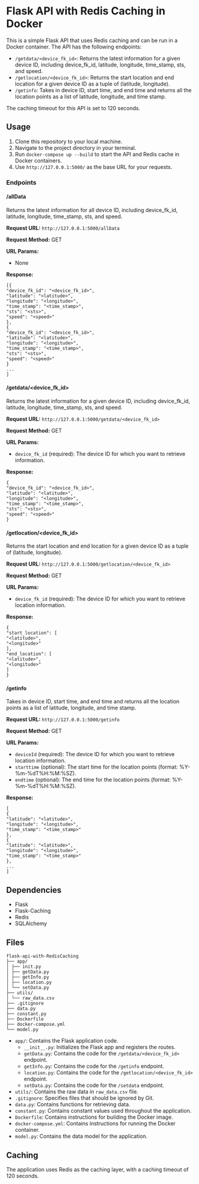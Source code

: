 # Flask API with Redis Caching in Docker

This is a simple Flask API that uses Redis caching and can be run in a Docker container. The API has the following endpoints:

- `/getdata/<device_fk_id>`: Returns the latest information for a given device ID, including device_fk_id, latitude, longitude, time_stamp, sts, and speed.
- `/getlocation/<device_fk_id>`: Returns the start location and end location for a given device ID as a tuple of (latitude, longitude).
- `/getinfo`: Takes in device ID, start time, and end time and returns all the location points as a list of latitude, longitude, and time stamp.

The caching timeout for this API is set to 120 seconds.

## Usage

1. Clone this repository to your local machine.
2. Navigate to the project directory in your terminal.
3. Run `docker-compose up --build` to start the API and Redis cache in Docker containers.
4. Use `http://127.0.0.1:5000/` as the base URL for your requests.

### Endpoints

#### /allData

Returns the latest information for all device ID, including device_fk_id, latitude, longitude, time_stamp, sts, and speed.

**Request URL:** `http://127.0.0.1:5000/allData`

**Request Method:** GET

**URL Params:**

- None

**Response:**

```
[{
"device_fk_id": "<device_fk_id>",
"latitude": "<latitude>",
"longitude": "<longitude>",
"time_stamp": "<time_stamp>",
"sts": "<sts>",
"speed": "<speed>"
},
{
"device_fk_id": "<device_fk_id>",
"latitude": "<latitude>",
"longitude": "<longitude>",
"time_stamp": "<time_stamp>",
"sts": "<sts>",
"speed": "<speed>"
}
...
]
```


#### /getdata/<device_fk_id>

Returns the latest information for a given device ID, including device_fk_id, latitude, longitude, time_stamp, sts, and speed.

**Request URL:** `http://127.0.0.1:5000/getdata/<device_fk_id>`

**Request Method:** GET

**URL Params:**

- `device_fk_id` (required): The device ID for which you want to retrieve information.

**Response:**

```
{
"device_fk_id": "<device_fk_id>",
"latitude": "<latitude>",
"longitude": "<longitude>",
"time_stamp": "<time_stamp>",
"sts": "<sts>",
"speed": "<speed>"
}
```


#### /getlocation/<device_fk_id>

Returns the start location and end location for a given device ID as a tuple of (latitude, longitude).

**Request URL:** `http://127.0.0.1:5000/getlocation/<device_fk_id>`

**Request Method:** GET

**URL Params:**

- `device_fk_id` (required): The device ID for which you want to retrieve location information.

**Response:**

```
{
"start_location": [
"<latitude>",
"<longitude>"
],
"end_location": [
"<latitude>",
"<longitude>"
]
}
```

#### /getinfo

Takes in device ID, start time, and end time and returns all the location points as a list of latitude, longitude, and time stamp.

**Request URL:** `http://127.0.0.1:5000/getinfo`

**Request Method:** GET

**URL Params:**

- `deviceId` (required): The device ID for which you want to retrieve location information.
- `starttime` (optional): The start time for the location points (format: %Y-%m-%dT%H:%M:%SZ).
- `endtime` (optional): The end time for the location points (format: %Y-%m-%dT%H:%M:%SZ).

**Response:**

```
[
{
"latitude": "<latitude>",
"longitude": "<longitude>",
"time_stamp": "<time_stamp>"
},
{
"latitude": "<latitude>",
"longitude": "<longitude>",
"time_stamp": "<time_stamp>"
},
...
]
```


## Dependencies

- Flask
- Flask-Caching
- Redis
- SQLAlchemy

## Files

```
flask-api-with-RedisCaching
├── app/
│ ├── init.py
│ ├── getData.py
│ ├── getInfo.py
│ ├── location.py
│ └── setData.py
├── utils/
│ └── raw_data.csv
├── .gitignore
├── data.py
├── constant.py
├── Dockerfile
├── docker-compose.yml
└── model.py
```

- `app/`: Contains the Flask application code.
    - `__init__.py`: Initializes the Flask app and registers the routes.
    - `getData.py`: Contains the code for the `/getdata/<device_fk_id>` endpoint.
    - `getInfo.py`: Contains the code for the `/getinfo` endpoint.
    - `location.py`: Contains the code for the `/getlocation/<device_fk_id>` endpoint.
    - `setData.py`: Contains the code for the `/setdata` endpoint.
- `utils/`: Contains the raw data in `raw_data.csv` file.
- `.gitignore`: Specifies files that should be ignored by Git.
- `data.py`: Contains functions for retrieving data.
- `constant.py`: Contains constant values used throughout the application.
- `Dockerfile`: Contains instructions for building the Docker image.
- `docker-compose.yml`: Contains instructions for running the Docker container.
- `model.py`: Contains the data model for the application.

## Caching

The application uses Redis as the caching layer, with a caching timeout of 120 seconds.